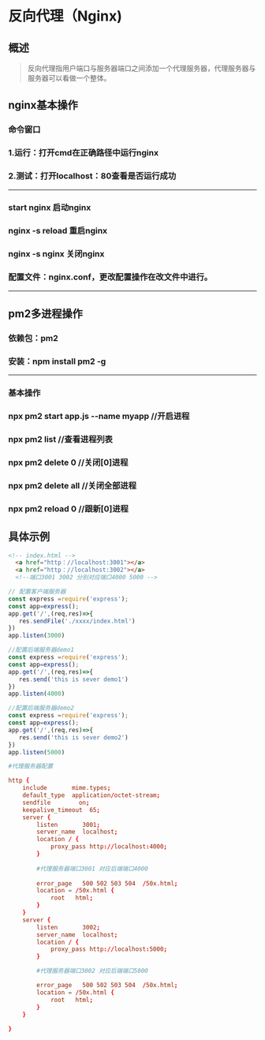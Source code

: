 # 反向代理（Nginx)
## 概述
 >反向代理指用户端口与服务器端口之间添加一个代理服务器，代理服务器与服务器可以看做一个整体。

## nginx基本操作
### 命令窗口
### 1.运行：打开cmd在正确路径中运行nginx
### 2.测试：打开localhost：80查看是否运行成功
---
### start nginx      启动nginx
### nginx -s reload  重启nginx
### nginx -s nginx   关闭nginx
### 配置文件：nginx.conf，更改配置操作在改文件中进行。
---
## pm2多进程操作
### 依赖包：pm2
### 安装：npm install pm2 -g
---
### 基本操作
### npx pm2 start app.js --name myapp //开启进程
### npx pm2 list       //查看进程列表
### npx pm2 delete 0   //关闭[0]进程
### npx pm2 delete all //关闭全部进程
### npx pm2 reload 0   //跟新[0]进程

## 具体示例
```html
<!-- index.html -->
  <a href="http：//localhost:3001"></a>
  <a href="http：//localhost:3002"></a>
  <!--端口3001 3002 分别对应端口4000 5000 -->
```
```javascript 
// 配置客户端服务器
const express =require('express');
const app=express();
app.get('/',(req,res)=>{
   res.sendFile('./xxxx/index.html')
})
app.listen(3000)
```
```javascript
//配置后端服务器demo1
const express =require('express');
const app=express();
app.get('/',(req,res)=>{
   res.send('this is sever demo1')
})
app.listen(4000)
```
```javascript
//配置后端服务器demo2
const express =require('express');
const app=express();
app.get('/',(req,res)=>{
   res.send('this is sever demo2')
})
app.listen(5000)
```
```conf
#代理服务器配置

http {
    include       mime.types;
    default_type  application/octet-stream;
    sendfile        on;
    keepalive_timeout  65;
    server {
        listen       3001;
        server_name  localhost;
        location / {
            proxy_pass http://localhost:4000;
        }
        
        #代理服务器端口3001 对应后端端口4000
        
        error_page   500 502 503 504  /50x.html;
        location = /50x.html {
            root   html;
        }
    }
    server {
        listen       3002;
        server_name  localhost;
        location / {
            proxy_pass http://localhost:5000;
        }

        #代理服务器端口3002 对应后端端口5000

        error_page   500 502 503 504  /50x.html;
        location = /50x.html {
            root   html;
        }
    }
   
}

```










